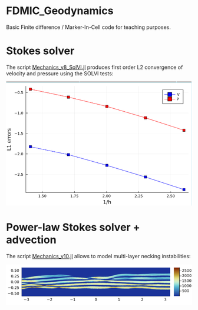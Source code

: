 # FDMIC_Geodynamics
Basic Finite difference / Marker-In-Cell code for teaching purposes.

# Stokes solver
The script [Mechanics_v8_SolVI.jl](./Mechanics_v8_SolVI.jl) produces first order L2 convergence of velocity and pressure using the SOLVI tests:

![](/images/SOLVI_Julia.png)

# Power-law Stokes solver + advection

The script [Mechanics_v10.jl](./Mechanics_v10.jl) allows to model multi-layer necking instabilities:

![](/images/MLPS_Julia.png)
